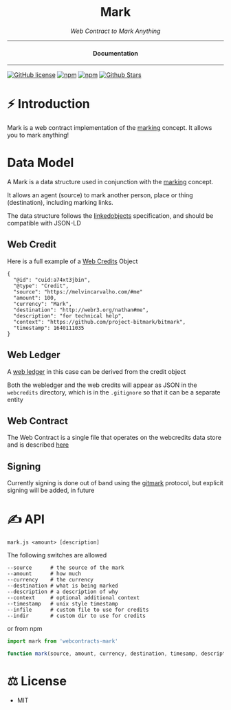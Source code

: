 <div align="center">
  <h1>Mark</h1>
</div>

<div align="center">  
<i>Web Contract to Mark Anything</i>
</div>

---

<div align="center">
<h4>Documentation</h4>
</div>
  
---
  
[![GitHub license](https://img.shields.io/badge/license-MIT-blue.svg)](https://github.com/webcontracts/mark/blob/gh-pages/LICENSE)
[![npm](https://img.shields.io/npm/v/webcontract-mark)](https://npmjs.com/package/webcontract-mark)
[![npm](https://img.shields.io/npm/dw/webcontract-mark.svg)](https://npmjs.com/package/webcontract-mark)
[![Github Stars](https://img.shields.io/github/stars/webcontracts/mark.svg)](https://github.com/webcontracts/mark/)
  
# ⚡️ Introduction

Mark is a web contract implementation of the [marking](https://github.com/project-bitmark/marking/wiki#marking) concept.  It allows you to mark anything!

# Data Model

A Mark is a data structure used in conjunction with the [marking](https://github.com/project-bitmark/marking/wiki#marking) concept.

It allows an agent (source) to mark another person, place or thing (destination), including marking links.

The data structure follows the [linkedobjects](https://linkedobjects.org/) specification, and should be compatible with JSON-LD

## Web Credit

Here is a full example of a [Web Credits](https://webcredits.org/) Object

```
{
  "@id": "cuid:a74xt3jbin",
  "@type": "Credit",
  "source": "https://melvincarvalho.com/#me"
  "amount": 100,
  "currency": "Mark",
  "destination": "http://webr3.org/nathan#me",
  "description": "for technical help",
  "context": "https://github.com/project-bitmark/bitmark",
  "timestamp": 1640111035
}
```

## Web Ledger

A [web ledger](https://webledgers.org/) in this case can be derived from the credit object

Both the webledger and the web credits will appear as JSON in the `webcredits` directory, which is in the `.gitignore` so that it can be a separate entity

## Web Contract

The Web Contract is a single file that operates on the webcredits data store and is described [here](https://github.com/webcontracts/mark/blob/gh-pages/webcontracts/mark.js)

## Signing

Currently signing is done out of band using the [gitmark](https://git-mark.com/) protocol, but explicit signing will be added, in future

# ✍️ API

```
mark.js <amount> [description]
```

The following switches are allowed
```
--source      # the source of the mark
--amount      # how much
--currency    # the currency
--destination # what is being marked
--description # a description of why
--context     # optional additional context
--timestamp   # unix style timestamp
--infile      # custom file to use for credits
--indir       # custom dir to use for credits
```

or from npm 

```JavaScript
import mark from 'webcontracts-mark'

function mark(source, amount, currency, destination, timesamp, description, context, indir, infile)
```



# ⚖️ License

- MIT
